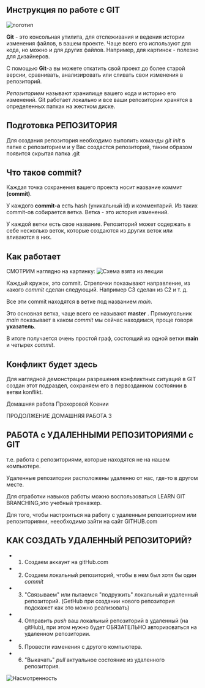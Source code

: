 ## Инструкция по работе с GIT

![логотип](icon.jpg)

**Git** - это консольная утилита, для отслеживания и ведения истории изменения файлов, в вашем проекте. Чаще всего его используют для кода, но можно и для других файлов. Например, для картинок - полезно для дизайнеров.

С помощью **Git**-a вы можете откатить свой проект до более старой версии, сравнивать, анализировать или сливать свои изменения в репозиторий.

 *Репозиторием*  называют хранилище вашего кода и историю его изменений. Git работает локально и все ваши репозитории хранятся в определенных папках на жестком диске.

## Подготовка РЕПОЗИТОРИЯ

 Для создания репозитория необходимо выполить команды *git init* в папке с репозиторием и у Вас создастся репозиторий, таким образом появится скрытая папка .git 



## Что такое commit?

Каждая точка сохранения вашего проекта носит название коммит **(commit)**. 

У каждого **commit-a** есть hash (уникальный id) и комментарий. Из таких commit-ов собирается ветка. Ветка - это история изменений. 

У каждой ветки есть свое название. Репозиторий может содержать в себе несколько веток, которые создаются из других веток или вливаются в них.

## Как работает
СМОТРИМ наглядно на картинку:
![Схема взята из лекции](shema.jpg)

 Каждый кружок, это commit. Стрелочки показывают направление, из какого *commit* сделан следующий. Например C3 сделан из С2 и т. д. 
 
 Все эти commit находятся в ветке под названием *main*. 
 
 Это основная ветка, чаще всего ее называют **master** . Прямоугольник *main* показывает в каком *commit* мы сейчас находимся, проще говоря **указатель**.


В итоге получается очень простой граф, состоящий из одной ветки **main** и четырех *commit*. 

## Конфликт будет здесь
Для наглядной демонстрации разрешения конфликтных ситуаций в GIT создан этот подраздел, сохраняем его в первозданном состоянии в ветви konflikt.



Домашняя работа Прохоровой Ксении

ПРОДОЛЖЕНИЕ 
ДОМАШНЯЯ РАБОТА 3
 ## РАБОТА с УДАЛЕННЫМИ РЕПОЗИТОРИЯМИ с GIT

 т.е. работа с репозиториями, которые находятся не на нашем компьютере.

 Удаленные репозитории расположены удаленно от нас, где-то в другом месте.

 Для отработки навыков работы можно воспользоваться LEARN GIT BRANCHING,это учебный тренажер.

 Для того, чтобы настроиться на работу с удаленным репозиторием или репозиториями, нееобходимо зайти на сайт GITHUB.com

 ## КАК СОЗДАТЬ УДАЛЕННЫЙ РЕПОЗИТОРИЙ?

 * 1. Создаем аккаунт на gitHub.com
 * 2. Создаем локальный репозиторий, чтобы в нем был хотя бы один *commit*
 * 3. "Связываем" или пытаемся "подружить" локальный и удаленный репозиторий.
  (GetHub при создании нового репозитория подскажет как это можно реализовать)
  * 4. Отправить *push* ваш локальный репозиторий в удаленный (на gitHub), при этом нужно будет ОБЯЗАТЕЛЬНО авторизоваться на удаленном репозитории.
  * 5. Провести изменения с другого компьютера.
  * 6. "Выкачать" *pull* актуальное состояние из удаленного репозитория.

  ![Насмотренность](github.jpg)
  
  



